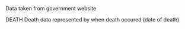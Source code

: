 Data taken from government website

DEATH
Death data represented by when death occured (date of death) 
